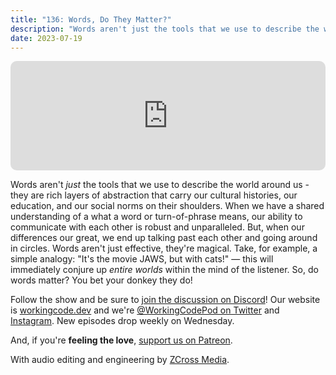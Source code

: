 ```yaml
---
title: "136: Words, Do They Matter?"
description: "Words aren't just the tools that we use to describe the world around us - they are rich layers of abstraction that carry our cultural histories, our education, and our social norms on their shoulders. So, do words matter?"
date: 2023-07-19
---
```


<iframe allow="autoplay *; encrypted-media *; fullscreen *; clipboard-write" frameborder="0" height="175" style="width:100%;max-width:900px;overflow:hidden;border-radius:10px;" sandbox="allow-forms allow-popups allow-same-origin allow-scripts allow-storage-access-by-user-activation allow-top-navigation-by-user-activation" src="https://embed.podcasts.apple.com/us/podcast/136-words-do-they-matter/id1544142288?i=1000621629002"></iframe>

Words aren't _just_ the tools that we use to describe the world around us - they are rich layers of abstraction that carry our cultural histories, our education, and our social norms on their shoulders. When we have a shared understanding of a what a word or turn-of-phrase means, our ability to communicate with each other is robust and unparalleled. But, when our differences our great, we end up talking past each other and going around in circles. Words aren't just effective, they're magical. Take, for example, a simple analogy: "It's the movie JAWS, but with cats!" — this will immediately conjure up _entire worlds_ within the mind of the listener. So, do words matter? You bet your donkey they do!

Follow the show and be sure to [join the discussion on Discord][working-code-discord]! Our website is [workingcode.dev][working-code] and we're [@WorkingCodePod on Twitter][working-code-twitter] and [Instagram][working-code-instagram]. New episodes drop weekly on Wednesday.

And, if you're **feeling the love**, [support us on Patreon][working-code-patreon].

[working-code]: https://workingcode.dev/
[working-code-discord]: https://workingcode.dev/discord/
[working-code-instagram]: https://www.instagram.com/workingcodepod/
[working-code-patreon]: https://www.patreon.com/workingcodepod
[working-code-twitter]: https://twitter.com/WorkingCodePod

With audio editing and engineering by [ZCross Media](https://www.zcross.media/).
